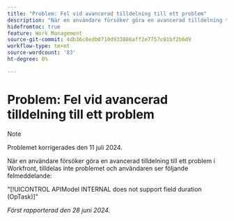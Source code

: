 ```yaml
---
title: "Problem: Fel vid avancerad tilldelning till ett problem"
description: "När en användare försöker göra en avancerad tilldelning till ett problem i Workfront, tilldelas inte problemet och användaren ser ett felmeddelande."
hidefromtoc: true
feature: Work Management
source-git-commit: 4db36c0edb0710d933886aff2e7757c01bf2b6d9
workflow-type: tm+mt
source-wordcount: '83'
ht-degree: 0%

---
```



# Problem: Fel vid avancerad tilldelning till ett problem

>[!NOTE]
>
>Problemet korrigerades den 11 juli 2024.

När en användare försöker göra en avancerad tilldelning till ett problem i Workfront, tilldelas inte problemet och användaren ser följande felmeddelande:

&quot;[!UICONTROL APIModel INTERNAL does not support field duration (OpTask)]&quot;

_Först rapporterad den 28 juni 2024._
